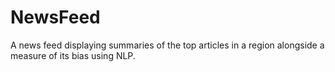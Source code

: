 # NewsFeed
A news feed displaying summaries of the top articles in a region alongside a measure of its bias using NLP. 

